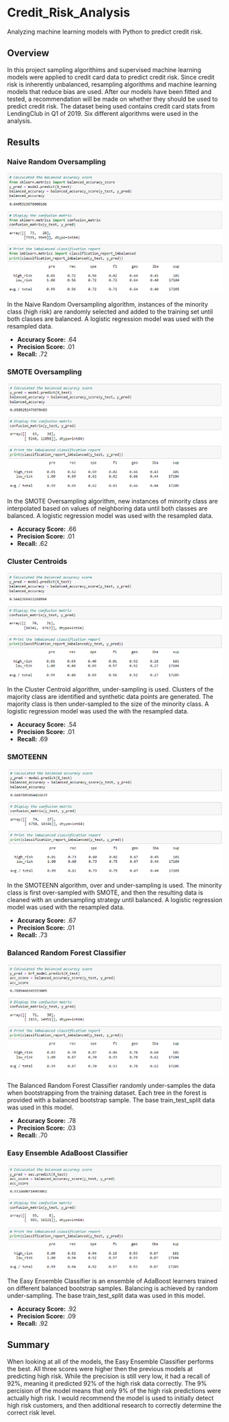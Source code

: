 # Credit_Risk_Analysis
Analyzing machine learning models with Python to predict credit risk.

## Overview

In this project sampling algorithims and supervised machine learning models were applied to credit card data to predict credit risk. Since credit risk is inherently unbalanced, resampling algorithms and machine learning models that reduce bias are used. After our models have been fitted and tested, a recommendation will be made on whether they should be used to predict credit risk. The dataset being used contains credit card stats from LendingClub in Q1 of 2019. Six different algorithms were used in the analysis.

## Results

### Naive Random Oversampling

![Naive Random Oversampling](/Resources/naive_random_oversampling.PNG)

In the Naive Random Oversampling algorithm, instances of the minority class (high risk) are randomly selected and added to the training set until both classes are balanced. A logistic regression model was used with the resampled data.

- **Accuracy Score:** .64
- **Precision Score:** .01
- **Recall:** .72

### SMOTE Oversampling

![SMOTE Oversampling](/Resources/SMOTE_oversampling.PNG)

In the SMOTE Oversampling algorithm, new instances of minority class are interpolated based on values of neighboring data until both classes are balanced. A logistic regression model was used with the resampled data.

- **Accuracy Score:** .66
- **Precision Score:** .01
- **Recall:** .62

### Cluster Centroids

![Cluster Centroids](/Resources/clustercentroids.PNG)

In the Cluster Centroid algorithm, under-sampling is used. Clusters of the majority class are identified and synthetic data points are generated. The majority class is then under-sampled to the size of the minority class. A logistic regression model was used the with the resampled data.

- **Accuracy Score:** .54
- **Precision Score:** .01
- **Recall:** .69

### SMOTEENN

![SMOTEENN](/Resources/SMOTEENN.PNG)

In the SMOTEENN algorithm, over and under-sampling is used. The minority class is first over-sampled with SMOTE, and then the resulting data is cleaned with an undersampling strategy until balanced. A logistic regression model was used with the resampled data.

- **Accuracy Score:** .67
- **Precision Score:** .01
- **Recall:** .73

### Balanced Random Forest Classifier

![Balanced Random Forest Classifier](/Resources/balanced_random_forest_classifier.PNG)

The Balanced Random Forest Classifier randomly under-samples the data when bootstrapping from the training dataset. Each tree in the forest is provided with a balanced bootstrap sample. The base train_test_split data was used in this model. 

- **Accuracy Score:** .78
- **Precision Score:** .03
- **Recall:** .70

### Easy Ensemble AdaBoost Classifier

![Easy Ensemble Classifier](/Resources/easyensemble.PNG)

The Easy Ensemble Classifier is an ensemble of AdaBoost learners trained on different balanced bootstrap samples. Balancing is achieved by random under-sampling. The base train_test_split data was used in this model.

- **Accuracy Score:** .92
- **Precision Score:** .09
- **Recall:** .92

## Summary

When looking at all of the models, the Easy Ensemble Classifier performs the best. All three scores were higher then the previous models at predicting high risk. While the precision is still very low, it had a recall of 92%, meaning it predicted 92% of the high risk data correctly. The 9% percision of the model means that only 9% of the high risk predictions were actually high risk. I would recommend the model is used to initially detect high risk customers, and then additional research to correctly determine the correct risk level.